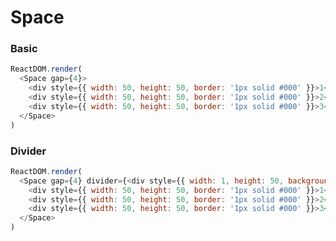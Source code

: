 # Space

### Basic

<!--start-code-->

```js
ReactDOM.render(
  <Space gap={4}>
    <div style={{ width: 50, height: 50, border: '1px solid #000' }}>1</div>
    <div style={{ width: 50, height: 50, border: '1px solid #000' }}>2</div>
    <div style={{ width: 50, height: 50, border: '1px solid #000' }}>3</div>
  </Space>
)
```

<!--end-code-->

### Divider

<!--start-code-->

```js
ReactDOM.render(
  <Space gap={4} divider={<div style={{ width: 1, height: 50, backgroundColor: 'red' }}></div>}>
    <div style={{ width: 50, height: 50, border: '1px solid #000' }}>1</div>
    <div style={{ width: 50, height: 50, border: '1px solid #000' }}>2</div>
    <div style={{ width: 50, height: 50, border: '1px solid #000' }}>3</div>
  </Space>
)
```

<!--end-code-->
